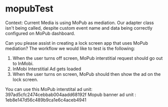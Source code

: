 # mopubTest

Context: Current Media is using MoPub as mediation. Our adapter class isn't being called, despite custom event name and data being correctly configured on MoPub dashboard.


Can you please assist in creating a lock screen app that uses MoPub mediation? The workflow we would like to test is the following:

1) When the user turns off screen, MoPub interstitial request should go out to InMobi. 
2) InMobi Interstitial Ad gets loaded
3) When the user turns on screen, MoPub should then show the ad on the lock screen. 

You can use this MoPub interstital ad unit: 397ad5cfc2474cebbab004aadd68192f
Mopub banner ad unit : 1eb8e147d56c489b9ca1e6c4aceb4941
